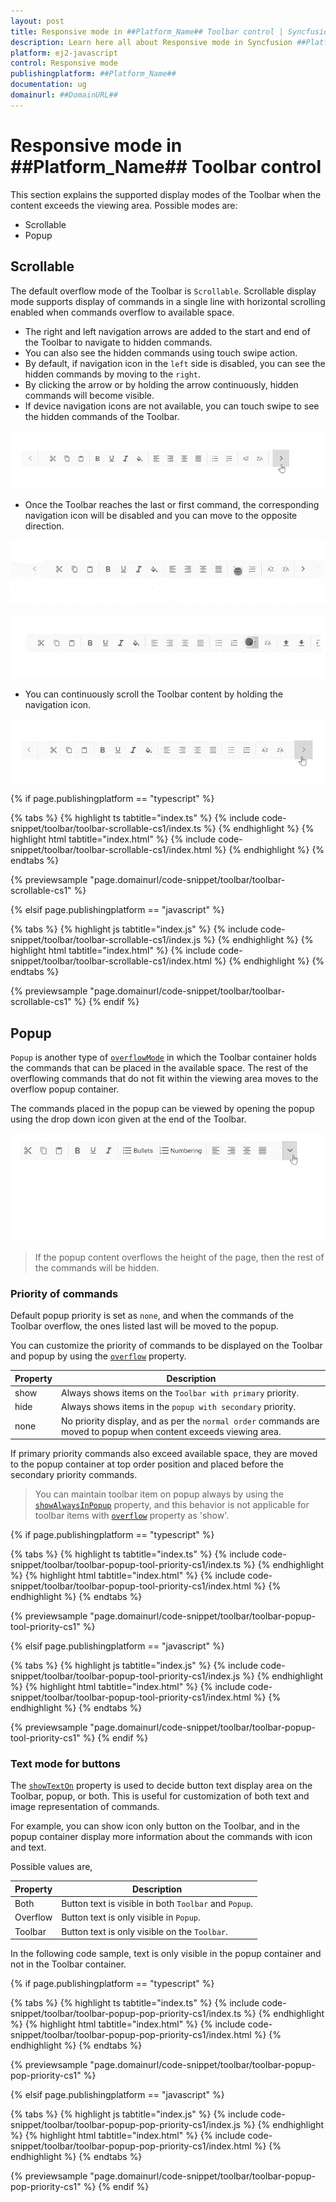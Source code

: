 ```yaml
---
layout: post
title: Responsive mode in ##Platform_Name## Toolbar control | Syncfusion
description: Learn here all about Responsive mode in Syncfusion ##Platform_Name## Toolbar control of Syncfusion Essential JS 2 and more.
platform: ej2-javascript
control: Responsive mode 
publishingplatform: ##Platform_Name##
documentation: ug
domainurl: ##DomainURL##
---
```


# Responsive mode in ##Platform_Name## Toolbar control

This section explains the supported display modes of the Toolbar when the content exceeds the viewing area. Possible modes are:

* Scrollable
* Popup

## Scrollable

The default overflow mode of the Toolbar is `Scrollable`. Scrollable display mode supports display of commands in a single line with horizontal scrolling enabled when commands overflow to available space.

* The right and left navigation arrows are added to the start and end of the Toolbar to navigate to hidden commands.
* You can also see the hidden commands using touch swipe action.
* By default, if navigation icon in the `left` side is disabled, you can see the hidden commands by moving to the `right`.
* By clicking the arrow or by holding the arrow continuously,  hidden commands will become visible.
* If device navigation icons are not available, you can touch swipe to see the hidden commands of the Toolbar.

![Scrollable](./images/scrolling.gif)

* Once the Toolbar reaches the last or first command, the  corresponding navigation icon will be disabled and you can move to the opposite direction.

![Touch scroll](./images/scrolling_touch.gif)

![Swipe scroll](./images/scrolling_swipe.gif)

* You can continuously scroll the Toolbar content by holding the navigation icon.

![Long press scroll](./images/scrolling_long_press.gif)

{% if page.publishingplatform == "typescript" %}

 {% tabs %}
{% highlight ts tabtitle="index.ts" %}
{% include code-snippet/toolbar/toolbar-scrollable-cs1/index.ts %}
{% endhighlight %}
{% highlight html tabtitle="index.html" %}
{% include code-snippet/toolbar/toolbar-scrollable-cs1/index.html %}
{% endhighlight %}
{% endtabs %}
        
{% previewsample "page.domainurl/code-snippet/toolbar/toolbar-scrollable-cs1" %}

{% elsif page.publishingplatform == "javascript" %}

{% tabs %}
{% highlight js tabtitle="index.js" %}
{% include code-snippet/toolbar/toolbar-scrollable-cs1/index.js %}
{% endhighlight %}
{% highlight html tabtitle="index.html" %}
{% include code-snippet/toolbar/toolbar-scrollable-cs1/index.html %}
{% endhighlight %}
{% endtabs %}

{% previewsample "page.domainurl/code-snippet/toolbar/toolbar-scrollable-cs1" %}
{% endif %}

## Popup

`Popup` is another type of [`overflowMode`](../api/toolbar#overflowmode) in which the Toolbar container holds the commands that can be placed in the available space. The rest of the overflowing commands that do not fit within the viewing area moves to the overflow popup container.

The commands placed in the popup can be viewed by opening the popup using the drop down icon given at the end of the Toolbar.

![Toolbar popup](./images/popup.gif)

> If the popup content overflows the height of the page, then the rest of the commands will be hidden.

### Priority of commands

Default popup priority is set as `none`, and when the commands of the Toolbar overflow, the ones listed last will be moved to the popup.

You can customize the priority of commands to be displayed on the Toolbar and popup by using the [`overflow`](../api/toolbar/item#overflow) property.

Property     | Description
------------ | -------------
  show       | Always shows items on the `Toolbar with primary` priority.
  hide       | Always shows items in the `popup with secondary` priority.
  none       | No priority display, and as per the `normal order` commands are moved to popup when content exceeds viewing area.

If primary priority commands also exceed available space, they are moved to the popup container at top order position and placed before the secondary priority commands.

> You can maintain toolbar item on popup always by using the [`showAlwaysInPopup`](../api/toolbar/item#showalwaysinpopup) property, and this behavior is not applicable for toolbar items with [`overflow`](../api/toolbar/item#overflow) property as 'show'.

{% if page.publishingplatform == "typescript" %}

 {% tabs %}
{% highlight ts tabtitle="index.ts" %}
{% include code-snippet/toolbar/toolbar-popup-tool-priority-cs1/index.ts %}
{% endhighlight %}
{% highlight html tabtitle="index.html" %}
{% include code-snippet/toolbar/toolbar-popup-tool-priority-cs1/index.html %}
{% endhighlight %}
{% endtabs %}
        
{% previewsample "page.domainurl/code-snippet/toolbar/toolbar-popup-tool-priority-cs1" %}

{% elsif page.publishingplatform == "javascript" %}

{% tabs %}
{% highlight js tabtitle="index.js" %}
{% include code-snippet/toolbar/toolbar-popup-tool-priority-cs1/index.js %}
{% endhighlight %}
{% highlight html tabtitle="index.html" %}
{% include code-snippet/toolbar/toolbar-popup-tool-priority-cs1/index.html %}
{% endhighlight %}
{% endtabs %}

{% previewsample "page.domainurl/code-snippet/toolbar/toolbar-popup-tool-priority-cs1" %}
{% endif %}

### Text mode for buttons

The [`showTextOn`](../api/toolbar/item#showtexton) property is used to decide button text display area on the Toolbar, popup, or both. This is useful for customization of both text and image representation of commands.

For example, you can show icon only button on the Toolbar, and in the popup container display more information about the commands with icon and text.

Possible values are,

  Property   | Description
------------ | -------------
  Both     | Button text is visible in both `Toolbar` and `Popup`.
  Overflow | Button text is only visible in `Popup`.
  Toolbar  | Button text is only visible on the `Toolbar`.

In the following code sample, text is only visible in the popup container and not in the Toolbar container.

{% if page.publishingplatform == "typescript" %}

 {% tabs %}
{% highlight ts tabtitle="index.ts" %}
{% include code-snippet/toolbar/toolbar-popup-pop-priority-cs1/index.ts %}
{% endhighlight %}
{% highlight html tabtitle="index.html" %}
{% include code-snippet/toolbar/toolbar-popup-pop-priority-cs1/index.html %}
{% endhighlight %}
{% endtabs %}
        
{% previewsample "page.domainurl/code-snippet/toolbar/toolbar-popup-pop-priority-cs1" %}

{% elsif page.publishingplatform == "javascript" %}

{% tabs %}
{% highlight js tabtitle="index.js" %}
{% include code-snippet/toolbar/toolbar-popup-pop-priority-cs1/index.js %}
{% endhighlight %}
{% highlight html tabtitle="index.html" %}
{% include code-snippet/toolbar/toolbar-popup-pop-priority-cs1/index.html %}
{% endhighlight %}
{% endtabs %}

{% previewsample "page.domainurl/code-snippet/toolbar/toolbar-popup-pop-priority-cs1" %}
{% endif %}
